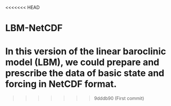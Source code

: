 <<<<<<< HEAD
# LBM-NetCDF
In this version of the linear baroclinic model (LBM), we could prepare and prescribe the data of basic state and forcing in NetCDF format.
=======
>>>>>>> 9dddb90 (First commit)
